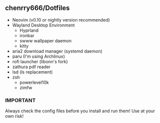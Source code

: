 ##  chenrry666/Dotfiles
* Neovim (v0.10 or nightly version recommended)
* Wayland Desktop Environment
  * Hyprland
  * ironbar
  * swww wallpaper daemon
  * kitty
* aria2 download manager (systemd daemon)
* paru (I'm using Archlinux)
* rofi launcher (libonn's fork)
* zathura pdf reader
* lsd (ls replacement)
* zsh
  * powerlevel10k
  * zimfw

### IMPORTANT
Always check the config files before you install and run them! Use at your own risk!
